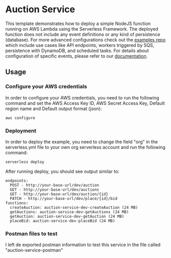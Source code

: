<!--
title: 'AWS NodeJS Example'
description: 'This template demonstrates how to deploy a simple NodeJS function running on AWS Lambda using the Serverless Framework.'
layout: Doc
framework: v4
platform: AWS
language: nodeJS
priority: 1
authorLink: 'https://github.com/serverless'
authorName: 'Serverless, Inc.'
authorAvatar: 'https://avatars1.githubusercontent.com/u/13742415?s=200&v=4'
-->

# Auction Service

This template demonstrates how to deploy a simple NodeJS function running on AWS Lambda using the Serverless Framework. The deployed function does not include any event definitions or any kind of persistence (database). For more advanced configurations check out the [examples repo](https://github.com/serverless/examples/) which include use cases like API endpoints, workers triggered by SQS, persistence with DynamoDB, and scheduled tasks. For details about configuration of specific events, please refer to our [documentation](https://www.serverless.com/framework/docs/providers/aws/events/).

## Usage

### Configure your AWS credentials

In order to configure your AWS credentials, you need to run the following command and set the AWS Access Key ID, AWS Secret Access Key, Default region name and Default output format (json):

```
aws configure
```

### Deployment

In order to deploy the example, you need to change the field "org" in the serverless.yml file to your own org serverless account and run the following command:

```
serverless deploy
```

After running deploy, you should see output similar to:

```
endpoints:
  POST - http://your-base-url/dev/auction
  GET - http://your-base-url/dev/auctions
  GET - http://your-base-url/dev/auction/{id}
  PATCH - http://your-base-url/dev/place/{id}/bid
functions:
  createAuction: auction-service-dev-createAuction (24 MB)
  getAuctions: auction-service-dev-getAuctions (24 MB)
  getAuction: auction-service-dev-getAuction (24 MB)
  placeBid: auction-service-dev-placeBid (24 MB)
```

### Postman files to test

I left de exported postman information to test this service in the file called "auction-service-postman"
